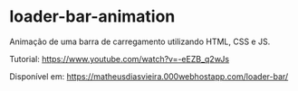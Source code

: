 # loader-bar-animation
Animação de uma barra de carregamento utilizando HTML, CSS e JS. 

Tutorial: https://www.youtube.com/watch?v=-eEZB_q2wJs

Disponível em: https://matheusdiasvieira.000webhostapp.com/loader-bar/
